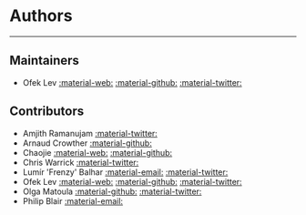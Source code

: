 # Authors

-----

## Maintainers

- Ofek Lev [:material-web:](https://ofek.dev) [:material-github:](https://github.com/ofek) [:material-twitter:](https://twitter.com/Ofekmeister)

## Contributors

- Amjith Ramanujam [:material-twitter:](https://twitter.com/amjithr)
- Arnaud Crowther [:material-github:](https://github.com/areknow)
- Chaojie [:material-web:](https://chaojie.fun) [:material-github:](https://github.com/ischaojie)
- Chris Warrick [:material-twitter:](https://twitter.com/Kwpolska)
- Lumír 'Frenzy' Balhar [:material-email:](mailto:frenzy.madness@gmail.com) [:material-twitter:](https://twitter.com/lumirbalhar)
- Ofek Lev [:material-web:](https://ofek.dev) [:material-github:](https://github.com/ofek) [:material-twitter:](https://twitter.com/Ofekmeister)
- Olga Matoula [:material-github:](https://github.com/olgarithms) [:material-twitter:](https://twitter.com/olgarithms_)
- Philip Blair [:material-email:](mailto:philip@pblair.org)
